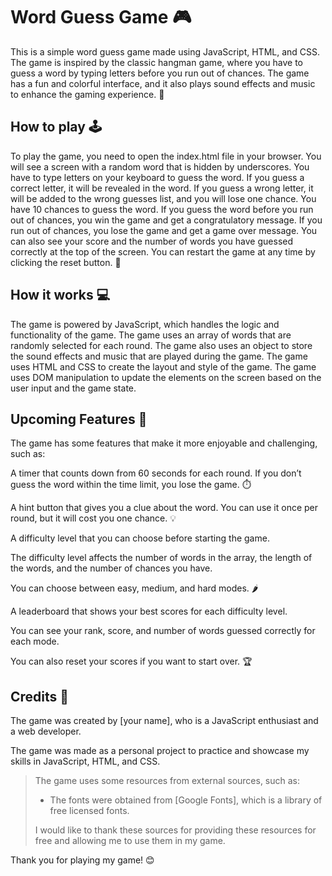 # Word Guess Game 🎮
This is a simple word guess game made using JavaScript, HTML, and CSS. The game is inspired by the classic hangman game, where you have to guess a word by typing letters before you run out of chances. The game has a fun and colorful interface, and it also plays sound effects and music to enhance the gaming experience. 🎵

## How to play 🕹️
To play the game, you need to open the index.html file in your browser. You will see a screen with a random word that is hidden by underscores. You have to type letters on your keyboard to guess the word. If you guess a correct letter, it will be revealed in the word. If you guess a wrong letter, it will be added to the wrong guesses list, and you will lose one chance. You have 10 chances to guess the word. If you guess the word before you run out of chances, you win the game and get a congratulatory message. If you run out of chances, you lose the game and get a game over message. You can also see your score and the number of words you have guessed correctly at the top of the screen. You can restart the game at any time by clicking the reset button. 🔁

## How it works 💻
The game is powered by JavaScript, which handles the logic and functionality of the game. The game uses an array of words that are randomly selected for each round. The game also uses an object to store the sound effects and music that are played during the game. The game uses HTML and CSS to create the layout and style of the game. The game uses DOM manipulation to update the elements on the screen based on the user input and the game state.

## Upcoming Features 🌟
The game has some features that make it more enjoyable and challenging, such as:

A timer that counts down from 60 seconds for each round. If you don’t guess the word within the time limit, you lose the game. ⏱️

A hint button that gives you a clue about the word. You can use it once per round, but it will cost you one chance. 💡

A difficulty level that you can choose before starting the game. 

The difficulty level affects the number of words in the array, the length of the words, and the number of chances you have. 

You can choose between easy, medium, and hard modes. 🌶️

A leaderboard that shows your best scores for each difficulty level.

You can see your rank, score, and number of words guessed correctly for each mode. 
 
You can also reset your scores if you want to start over. 🏆

## Credits 🙏
The game was created by [your name], who is a JavaScript enthusiast and a web developer. 

The game was made as a personal project to practice and showcase my skills in JavaScript, HTML, and CSS.

> The game uses some resources from external sources, such as:
>
> - The fonts were obtained from [Google Fonts], which is a library of free licensed fonts.
>
> I would like to thank these sources for providing these resources for free and allowing me to use them in my game.

Thank you for playing my game! 😊